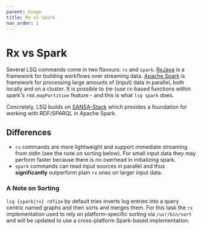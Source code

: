 ```yaml
---
parent: Usage
title: Rx vs Spark
nav_order: 1
---
```


# Rx vs Spark

Several LSQ commands come in two flavours: `rx` and `spark`.
[RxJava](https://github.com/ReactiveX/RxJava) is a framework for building workflows over streaming data.
[Apache Spark](https://spark.apache.org/) is framework for processing large amounts of (input) data in parallel, both locally and on a cluster.
It is possible to (re-)use rx-based functions within spark's `rdd.mapPartition` feature - and this is what `lsq spark` does.

Concretely, LSQ builds on [SANSA-Stack](https://github.com/SANSA-Stack/SANSA-Stack) which provides a foundation for working with RDF/SPARQL in Apache Spark.


## Differences
* `rx` commands are more lightweight and support immediate streaming from stdin (see the note on sorting below). For small input data they may perform faster because there is no overhead in initializing spark.
* `spark` commands can read input sources in parallel and thus **significantly** outperform plain `rx` ones on larger input data.

### A Note on Sorting
`lsq {spark|rx} rdfize` by default tries inverts log entries into a query centric named graphs and then sorts and merges them.
For this task the `rx` implementation used to rely on platform-specific sorting via `/usr/bin/sort` and will be updated to use a cross-platform Spark-based implementation.
